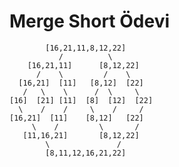  # Merge Short Ödevi

            [16,21,11,8,12,22]
               /          \
        [16,21,11]      [8,12,22]
          /    \         /    \
      [16,21]  [11]   [8,12]  [22]
       /   \    \      /  \     \
    [16]  [21] [11]  [8]  [12]  [22]
      \    /    /     \    /     /
    [16,21]  [11]    [8,12]   [22]
         \    /         \       /
       [11,16,21]       [8,12,22]
            \               /
            [8,11,12,16,21,22]